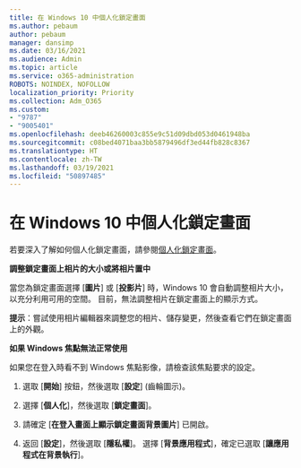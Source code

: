```yaml
---
title: 在 Windows 10 中個人化鎖定畫面
ms.author: pebaum
author: pebaum
manager: dansimp
ms.date: 03/16/2021
ms.audience: Admin
ms.topic: article
ms.service: o365-administration
ROBOTS: NOINDEX, NOFOLLOW
localization_priority: Priority
ms.collection: Adm_O365
ms.custom:
- "9787"
- "9005401"
ms.openlocfilehash: deeb46260003c855e9c51d09dbd053d0461948ba
ms.sourcegitcommit: c08bed4071baa3bb5879496df3ed44fb828c8367
ms.translationtype: HT
ms.contentlocale: zh-TW
ms.lasthandoff: 03/19/2021
ms.locfileid: "50897485"
---
```

# <a name="personalize-your-lock-screen-in-windows-10"></a>在 Windows 10 中個人化鎖定畫面

若要深入了解如何個人化鎖定畫面，請參閱[個人化鎖定畫面](https://support.microsoft.com/windows/personalize-your-lock-screen-81dab9b0-35cf-887c-84a0-6de8ef72bea0)。

**調整鎖定畫面上相片的大小或將相片置中**

當您為鎖定畫面選擇 [**圖片**] 或 [**投影片**] 時，Windows 10 會自動調整相片大小，以充分利用可用的空間。 目前，無法調整相片在鎖定畫面上的顯示方式。

**提示**：嘗試使用相片編輯器來調整您的相片、儲存變更，然後查看它們在鎖定畫面上的外觀。

**如果 Windows 焦點無法正常使用**

如果您在登入時看不到 Windows 焦點影像，請檢查該焦點要求的設定。 

1. 選取 [**開始**] 按鈕，然後選取 [**設定**] (齒輪圖示)。

1. 選擇 [**個人化**]，然後選取 [**鎖定畫面**]。

1. 請確定 [**在登入畫面上顯示鎖定畫面背景圖片**] 已開啟。

1. 返回 [**設定**]，然後選取 [**隱私權**]。 選擇 [**背景應用程式**]，確定已選取 [**讓應用程式在背景執行**]。